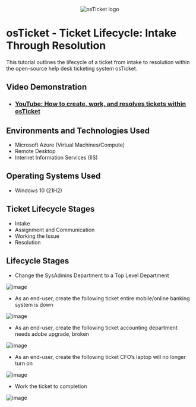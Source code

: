 <p align="center">
<img src="https://i.imgur.com/Clzj7Xs.png" alt="osTicket logo"/>
</p>

<h1>osTicket - Ticket Lifecycle: Intake Through Resolution</h1>
This tutorial outlines the lifecycle of a ticket from intake to resolution within the open-source help desk ticketing system osTicket.<br />


<h2>Video Demonstration</h2>

- ### [YouTube: How to create, work, and resolves tickets within osTicket](https://www.youtube.com)

<h2>Environments and Technologies Used</h2>

- Microsoft Azure (Virtual Machines/Compute)
- Remote Desktop
- Internet Information Services (IIS)

<h2>Operating Systems Used </h2>

- Windows 10</b> (21H2)

<h2>Ticket Lifecycle Stages</h2>

- Intake
- Assignment and Communication
- Working the Issue
- Resolution

<h2>Lifecycle Stages</h2>

- Change the SysAdmins Department to a Top Level Department

![image](https://github.com/user-attachments/assets/201f5005-303e-437f-a0d0-cdb1af7ae301)

- As an end-user, create the following ticket
entire mobile/online banking system is down

![image](https://github.com/user-attachments/assets/4a25b2af-4e3a-43db-89b3-ad8f4e2a7048)

- As an end-user, create the following ticket
accounting department needs adobe upgrade, broken

![image](https://github.com/user-attachments/assets/fd90c413-1c5c-4c49-ae3c-b933d28f2790)

- As an end-user, create the following ticket
CFO’s laptop will no longer turn on

![image](https://github.com/user-attachments/assets/0e3d61c7-7f4b-4bed-ac00-6fe558184e66)

- Work the ticket to completion

![image](https://github.com/user-attachments/assets/7409e828-fcb2-4ba9-8e41-e20b1edeccba)
